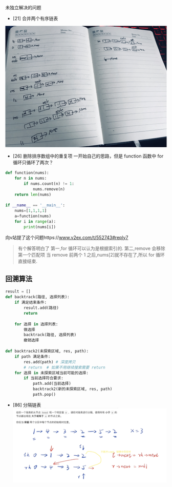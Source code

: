 未独立解决的问题

- [21] 合并两个有序链表

![](https://github.com/w940853815/my_img/blob/master/img/21mergeTwoLists.jpg)

- [26] 删除排序数组中的重复项
一开始自己的思路，但是 function 函数中 for 循环只循环了两次？
```python
def function(nums):
    for n in nums:
        if nums.count(n) != 1:
            nums.remove(n)
    return len(nums)

if __name__ == '__main__':
    nums=[1,1,1,1]
    a=function(nums)
    for i in range(a):
        print(nums[i])
```
向v站提了这个问题https://www.v2ex.com/t/552743#reply7

> 有个解答明白了
> 第一,for 循环可以认为是根据索引的.
> 第二,remove 会移除第一个匹配项
> 当 remove 前两个 1 之后,nums[2]就不存在了,所以 for 循环直接结束.
  
## 回溯算法
```python
result = []
def backtrack(路径, 选择列表):
    if 满足结束条件:
        result.add(路径)
        return
    
    for 选择 in 选择列表:
        做选择
        backtrack(路径, 选择列表)
        撤销选择

def backtrack2(未探索区域, res, path):
    if path 满足条件:
        res.add(path) # 深度拷贝
        # return  # 如果不用继续搜索需要 return
    for 选择 in 未探索区域当前可能的选择:
        if 当前选择符合要求:
            path.add(当前选择)
            backtrack2(新的未探索区域, res, path)
            path.pop()
```

- [86] 分隔链表
![](./img/86.jpg)